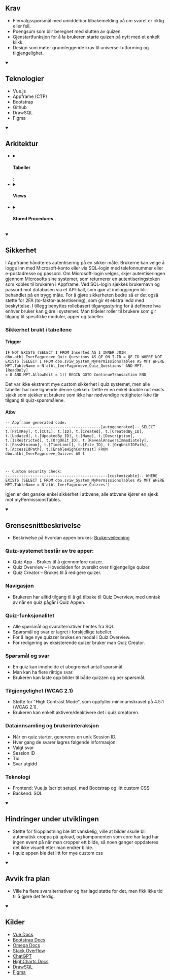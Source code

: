 <summary>
  <h2>Krav</h2>
</summary>
  
  - Flervalgsspørsmål med umiddelbar tilbakemelding på om svaret er riktig eller feil.
  - Poengsum som blir beregnet med slutten av quizen.
  - Gjenstartfunksjon for å la brukeren starte quizen på nytt med et enkelt klikk.
  - Design som møter grunnleggende krav til universell utforming og tilgjengelighet.
</details>

<details open>
<summary>
  <h2>Teknologier</h2>
</summary>
  
  - Vue.js
  - Appframe (CTP)
  - Bootstrap
  - Github
  - DrawSQL
  - Figma
  
</details>

<details open>
<summary>
  <h2>Arkitektur</h2>
</summary>
<ul>
    <li>
      <details>
        <summary>
          <h4>Tabeller</h4>:
        </summary>      
          <img src="https://github.com/user-attachments/assets/bac7d376-29b9-4933-84a7-12fe84c025fc" />
      </details>
    </li>
    <li>
      <details>
        <summary>
          <h4>Views</h4> 
        </summary>
        <table>
          <tr>
            <th>Navn</th>
            <th>Beskrivelse</th>
            <th>Kode</th>
          </tr>
          <tr>
            <td><b>aviw_IverFagproeve_Quiz_Leaderboard</b></td>
            <td>
              Dette viewet viser mengden rette svar, tid brukt, navn og rangering, i tillegg til session_ID (hvilket forsøk det var) og Quiz_ID.
            </td>
            <td>
              <details>
              <summary>
                <h4>Expand</h4>
              </summary> 
              <pre><code>
    WITH CTE AS (
        SELECT 
            R.Session_ID, R.CreatedBy_ID, Q.ID AS Quiz_ID, 
            COUNT(DISTINCT R.Option_ID) AS AnsweredQuestions,
            (SELECT COUNT(*) 
             FROM dbo.atbl_IverFagproeve_Quiz_Questions AS QQ 
                WHERE QQ.Quiz_ID = Q.ID) AS TotalQuestions,
            COUNT(DISTINCT CASE WHEN A.Option_ID IS NOT NULL THEN R.Option_ID END) AS TotalCorrect,
            MIN(R.TimeSubmitted) AS StartTime, 
            MAX(R.TimeSubmitted) AS EndTime,
            DATEDIFF_BIG(MILLISECOND, MIN(R.TimeSubmitted), MAX(R.TimeSubmitted)) AS TimeSpentMilliseconds
        FROM dbo.atbv_IverFagproeve_Quiz_Results AS R
            INNER JOIN dbo.atbl_IverFagproeve_Quiz_Options AS O
                ON R.Option_ID = O.ID
            LEFT OUTER JOIN dbo.atbl_IverFagproeve_Quiz_OptionsAnswers AS A
                ON O.ID = A.Option_ID
            INNER JOIN dbo.atbl_IverFagproeve_Quiz_Questions AS QQ
                ON O.Question_ID = QQ.ID
            INNER JOIN dbo.atbl_IverFagproeve_Quizzes AS Q
                ON QQ.Quiz_ID = Q.ID
        GROUP BY R.Session_ID, R.CreatedBy_ID, Q.ID
    )
    SELECT 
        CTE.Quiz_ID, Q.Name AS QuizName, CTE.CreatedBy_ID, CTE.Session_ID,
        CTE.AnsweredQuestions, CTE.TotalQuestions, CTE.TotalCorrect, 
        CTE.StartTime, CTE.EndTime, 
        FORMAT(CTE.TimeSpentMilliseconds / 1000.0, 'N2') AS TimeSpent,
        P.Name AS PersonName,
        RANK() OVER (
            PARTITION BY CTE.Quiz_ID 
            ORDER BY CTE.TotalCorrect DESC, CTE.TimeSpentMilliseconds ASC
        ) AS [Rank]
    FROM CTE AS CTE
        INNER JOIN dbo.atbv_IverFagproeve_Quizzes AS Q
            ON CTE.Quiz_ID = Q.ID
        INNER JOIN dbo.stbl_System_Persons AS P
            ON P.ID = CTE.CreatedBy_ID
        WHERE CTE.AnsweredQuestions = CTE.TotalQuestions
              </code></pre>
              </details>
            </td>
          </tr>
          <tr>
            <td><b>aviw_IverFagproeve_Quizzes_WithAverage</b></td>
            <td>
              Dette viewet viser alle relevante felter fra quiz tabellen, men har også med average compeltion tiden. Jeg valgte å ha 2 forskjellige views fordi dette viewet krevde en CTE.
            </td>
            <td>
              <details>
              <summary>
                <h4>Expand</h4>
              </summary> 
              <pre><code>
    WITH SessionTimes AS (
        SELECT 
            QR.SESSION_ID,
            QQ.Quiz_ID,
            MIN(QR.TimeSubmitted) AS StartTime,
            MAX(QR.TimeSubmitted) AS EndTime
        FROM dbo.atbl_IverFagproeve_Quiz_Results AS QR
        INNER JOIN dbo.atbl_IverFagproeve_Quiz_Options AS QO
            ON QR.Option_ID = QO.ID
        INNER JOIN dbo.atbl_IverFagproeve_Quiz_Questions AS QQ
            ON QO.Question_ID = QQ.ID
        GROUP BY QR.SESSION_ID, QQ.Quiz_ID
    ),
    AvgCompletionTimes AS (
        SELECT 
            Quiz_ID,
            AVG(DATEDIFF(SECOND, StartTime, EndTime)) AS AvgCompletionTimeSeconds
        FROM SessionTimes
        GROUP BY Quiz_ID
    )
    SELECT 
        Q.PrimKey, Q.ID, Q.Created, Q.CreatedBy_ID, Q.Updated,
        Q.UpdatedBy_ID, Q.PassMinimum, Q.IsRestricted, Q.Description,
        Q.RevealAnswersImmediately, Q.TimeLimit, Q.Name, Q.OrgUnit_ID,
        OU.Name AS OrgUnitName, F.FileRef, F.FileSize, F.FileUpdated, F.Extension, F.FileName,
        F.PrimKey AS FilePrimKey, P.Name AS CreatedBy, Q.EnableHighContrast,
        ACT.AvgCompletionTimeSeconds,
        (SELECT COUNT(*) FROM dbo.atbl_IverFagproeve_Quiz_Questions AS QQ
            WHERE QQ.Quiz_ID = Q.ID) AS QuestionCount
            FROM dbo.atbv_IverFagproeve_Quizzes AS Q
                LEFT OUTER JOIN dbo.stbl_System_OrgUnits AS OU
                    ON OU.ID = Q.OrgUnit_ID
                LEFT OUTER JOIN AvgCompletionTimes AS ACT
                    ON Q.ID = ACT.Quiz_ID
                LEFT OUTER JOIN dbo.atbl_IverFagproeve_Quiz_Files AS F
                    ON F.ID = Q.[File_ID]
                INNER JOIN dbo.stbl_System_Persons AS P
                    ON P.ID = Q.CreatedBy_ID
              </code></pre>
              </details>
            </td>
          </tr>
          <tr>
            <td><b>aviw_IverFagproeve_Quiz_Questions</b></td>
            <td>
              Dette viewet viser alle relevante felter fra questions tabellen, men har også et felt som viser om spørsmålene har alternativer festet til seg og felter som trengs for display av filer.
            </td>
            <td>
              <details>
              <summary>
                <h4>Expand</h4>
              </summary> 
              <pre><code>
    SELECT
      Q.PrimKey, Q.ID, Q.Question, Q.Quiz_ID, Q.TimeLimit, Q.QuestionType_ID, Q.[Order], Q.[File_ID],
      QT.Name AS QuestionTypeName, F.FileRef, F.FileSize, F.FileUpdated, F.Extension, F.FileName,
      F.PrimKey AS FilePrimKey, Q.EnableHighContrast,
      CASE
          WHEN EXISTS (SELECT 1 FROM dbo.atbl_IverFagproeve_Quiz_Options AS O
                          WHERE O.Question_ID = Q.ID)
          THEN CAST(1 AS BIT)
          ELSE CAST(0 AS BIT)
      END AS HasOptions
      FROM dbo.atbv_IverFagproeve_Quiz_Questions AS Q
          INNER JOIN dbo.atbl_IverFagproeve_Quiz_QuestionTypes AS QT
              ON QT.ID = Q.QuestionType_ID
          LEFT OUTER JOIN dbo.atbl_IverFagproeve_Quiz_Files AS F
              ON F.ID = Q.[File_ID]
              </code></pre>
              </details>
            </td>
          </tr>
          <tr>
            <td><b>aviw_IverFagproeve_Quizzes</b></td>
            <td>
              Dette viewet viser alle relevante felter fra quiz tabellen, men har også et felter som trengs for display av filer og en som viser hvor mange spørsmål som er festet på.
            </td>
            <td>
              <details>
              <summary>
                <h4>Expand</h4>
              </summary> 
              <pre><code>
    SELECT
      Q.PrimKey, Q.ID, Q.Created, Q.CreatedBy_ID, Q.Updated,
      Q.UpdatedBy_ID, Q.PassMinimum, Q.IsRestricted, Q.Description,
      Q.RevealAnswersImmediately, Q.TimeLimit, Q.Name, Q.OrgUnit_ID, Q.[File_ID], Q.EnableHighContrast,
      OU.Name AS OrgUnitName, F.FileRef, F.FileSize, F.FileUpdated, F.Extension, F.FileName,
      F.PrimKey AS FilePrimKey,
      (SELECT COUNT(*) FROM dbo.atbl_IverFagproeve_Quiz_Questions AS QQ
          WHERE QQ.Quiz_ID = Q.ID) AS QuestionCount
      FROM dbo.atbv_IverFagproeve_Quizzes AS Q
          LEFT OUTER JOIN dbo.stbl_System_OrgUnits AS OU
              ON OU.ID = Q.OrgUnit_ID
          LEFT OUTER JOIN dbo.atbl_IverFagproeve_Quiz_Files AS F
              ON F.ID = Q.[File_ID]
              </code></pre>
              </details>
            </td>
          </tr>
          <tr>
            <td><b>aviw_IverFagproeve_Quiz_OptionsWithCorrect</b></td>
            <td>
              Dette viewet viser Options, og har ett felt som viser om de er det rette svaret. Dette viewet blir kun brukt i creator appen.
            </td>
            <td>
              <details>
              <summary>
                <h4>Expand</h4>
              </summary> 
              <pre><code>
    SELECT
      O.PrimKey, O.ID, O.Question_ID, O.Content, OA.PrimKey AS AnswerPrimKey, OA.ID AS Answer_ID, OA.Deleted AS AnswerDeleted,
          CAST((SELECT 1 FROM dbo.atbl_IverFagproeve_Quiz_OptionsAnswers AS OA
              WHERE OA.Option_ID = O.ID) AS BIT) AS isCorrect
          FROM dbo.atbv_IverFagproeve_Quiz_Options AS O
              LEFT OUTER JOIN dbo.atbl_IverFagproeve_Quiz_OptionsAnswers AS OA
                  ON OA.Option_ID = O.ID
              </code></pre>
              </details>
            </td>
          </tr>
        </table>
      </details>
    </li>
    <li>
      <details>
        <summary>
          <h4>Stored Procedures</h4> 
        </summary>
        <table>
          <tr>
            <th>Navn</th>
            <th>Beskrivelse</th>
            <th>Kode</th>
          </tr>
          <tr>
            <td><b>astp_IverFagproeve_Quiz_DeleteQuiz</b></td>
            <td>
              Denne stored proceduren sletter quizen man spesifiserer og alt som er festa til den.
            </td>
            <td>
              <details>
              <summary>
                <h4>Expand</h4>
              </summary> 
              <pre><code>
    (
        @Quiz_ID INT
    )
    AS
    BEGIN
        DELETE OA 
        FROM dbo.atbl_IverFagproeve_Quiz_OptionsAnswers AS OA
            INNER JOIN dbo.atbl_IverFagproeve_Quiz_Options AS O
                ON O.ID = OA.Option_ID
            INNER JOIN dbo.atbl_IverFagproeve_Quiz_Questions AS QQ
                ON QQ.ID = O.Question_ID
            INNER JOIN dbo.atbl_IverFagproeve_Quizzes AS Q
                ON Q.ID = QQ.Quiz_ID
            WHERE Q.ID = @Quiz_ID
        DELETE O 
        FROM dbo.atbl_IverFagproeve_Quiz_Options AS O
            INNER JOIN dbo.atbl_IverFagproeve_Quiz_Questions AS QQ
                ON QQ.ID = O.Question_ID
            INNER JOIN dbo.atbl_IverFagproeve_Quizzes AS Q
                ON Q.ID = QQ.Quiz_ID
            WHERE Q.ID = @Quiz_ID
        DELETE QQ
            FROM dbo.atbl_IverFagproeve_Quiz_Questions AS QQ
                INNER JOIN dbo.atbl_IverFagproeve_Quizzes AS Q
                    ON Q.ID = QQ.Quiz_ID
                WHERE Q.ID = @Quiz_ID
        DELETE FROM dbo.atbl_IverFagproeve_Quizzes
            WHERE ID = @Quiz_ID
    END
    SELECT 1
              </code></pre>
              </details>
            </td>
          </tr>
          <tr>
            <td><b>astp_IverFagproeve_Quiz_CalculateResults</b></td>
            <td>
              Denne stored proceduren regner ut hvor mange rette svar du fikk og hvor mange rette svar det var i quizen.
            </td>
            <td>
              <details>
              <summary>
                <h4>Expand</h4>
              </summary> 
              <pre><code>
    (
        @Session_ID UNIQUEIDENTIFIER,
        @Quiz_ID INT
    )
    AS
    SELECT COUNT(*) AS MaxCorrect
        FROM dbo.atbl_IverFagproeve_Quiz_Questions AS QQ
            INNER JOIN dbo.atbl_IverFagproeve_Quizzes AS Q
                ON Q.ID = QQ.Quiz_ID
            WHERE Q.ID = @Quiz_ID
            GROUP BY QQ.Quiz_ID
    SELECT COUNT(*) AS CorrectAmount
        FROM dbo.atbv_IverFagproeve_Quiz_Results AS R
            INNER JOIN dbo.atbl_IverFagproeve_Quiz_Options AS O
                ON O.ID = R.Option_ID
            INNER JOIN dbo.atbl_IverFagproeve_Quiz_OptionsAnswers AS OA
                ON O.ID = OA.Option_ID
            WHERE R.Session_ID = @Session_ID
              </code></pre>
              </details>
            </td>
          </tr>
          <tr>
            <td><b>astp_IverFagproeve_Quiz_DeleteQuestion</b></td>
            <td>
              Denne stored proceduren sletter spørsmålet man spesifiserer og alt som er festa under den.
            </td>
            <td>
              <details>
              <summary>
                <h4>Expand</h4>
              </summary> 
              <pre><code>
    (
        @QuestionPrimKey UNIQUEIDENTIFIER
    )
    AS
    BEGIN
        DELETE OA 
        FROM dbo.atbl_IverFagproeve_Quiz_OptionsAnswers AS OA
            INNER JOIN dbo.atbl_IverFagproeve_Quiz_Options AS O
                ON O.ID = OA.Option_ID
            INNER JOIN dbo.atbl_IverFagproeve_Quiz_Questions AS Q
                ON Q.ID = O.Question_ID
            WHERE Q.PrimKey = @QuestionPrimKey
        DELETE O 
        FROM dbo.atbl_IverFagproeve_Quiz_Options AS O
            INNER JOIN dbo.atbl_IverFagproeve_Quiz_Questions AS Q
                ON Q.ID = O.Question_ID
            WHERE Q.PrimKey = @QuestionPrimKey
        DELETE FROM dbo.atbl_IverFagproeve_Quiz_Questions 
            WHERE PrimKey = @QuestionPrimKey
    END
    SELECT 1
              </code></pre>
              </details>
            </td>
          </tr>
        </table>
      </details>
    </li>
  </ul>

</details>

<details open>
<summary>
  <h2>Sikkerhet</h2>
</summary>

I Appframe håndteres autentisering på en sikker måte. Brukerne kan velge å logge inn med Microsoft-konto eller via SQL-login med telefonnummer eller e-postadresse og passord.
Om Microsoft-login velges, skjer autentiseringen gjennom Microsofts sine systemer, som returnerer en autentiseringstoken som kobles til brukeren i Appframe. Ved SQL-login sjekkes brukernavn og passord mot databasen via et API-kall, som gjør at innloggingen blir behandlet på en trygg måte.
For å gjøre sikkerheten bedre så er det også støtte for 2FA (to-faktor-autentisering), som gir et ekstra ledd med beskyttelse. I tillegg benyttes rollebasert tilgangsstyring for å definere hva enhver bruker kan gjøre i systemet.
Man tildeler roller til brukere som gir tilgang til spesifikke moduler, apper og tabeller.


### Sikkerhet brukt i tabellene

#### Trigger
<code>IF NOT EXISTS (SELECT 1
                    FROM Inserted AS I
                    INNER JOIN dbo.atbl_IverFagproeve_Quiz_Questions AS QF
                        ON I.ID = QF.ID
                    WHERE NOT EXISTS (SELECT 1
                                        FROM dbo.sviw_System_MyPermissionsTables AS MPT
                                        WHERE MPT.TableName = N'atbl_IverFagproeve_Quiz_Questions'
                                            AND MPT.[ReadOnly] = 0
                                            AND MPT.AllowEdit = 1))
BEGIN
    GOTO ContinueTransaction
END
</code>

Det var ikke ekstremt mye custom sikkerhet i quiz systemet, men alle tabeller har noe lignende denne sjekken.
Dette er en enkel double not exists sjekk som sjekker at brukere som ikke har nødvendige rettigheter ikke får tilgang til quiz-spørsmålene.

#### Atbv
<code>-- Appframe generated code: ------------------------------------------[autogenerated]--
SELECT t.[PrimKey], t.[CCTL], t.[ID], t.[Created], 
	t.[CreatedBy_ID], t.[Updated], t.[UpdatedBy_ID], t.[Name], 
	t.[Description], t.[IsRestricted], t.[OrgUnit_ID], t.[RevealAnswersImmediately], 
	t.[PassMinimum], t.[TimeLimit], t.[File_ID], t.[OrgUnitIDPath], 
	t.[AccessIdPath], t.[EnableHighContrast]
    FROM dbo.atbl_IverFagproeve_Quizzes AS t
    
-- Custom security check: ---------------------------------------------[customizable]--
WHERE EXISTS (SELECT 1
                    FROM dbo.sviw_System_MyPermissionsTables AS MPT
                    WHERE MPT.TableName = N'atbl_IverFagproeve_Quizzes')</code>

Igjen er det ganske enkel sikkerhet i atbvene, alle atbvene kjører en sjekk mot myPermissionsTables.

</details>

<details open>
<summary>
  <h2>Grensesnittbeskrivelse</h2>
</summary>
  
   - Beskrivelse på hvordan appen brukes: [Brukerveiledning](https://github.com/IverStranden/Fagproeve/blob/main/Dokumentasjon/BrukerVeiledning.md)
     
### Quiz-systemet består av tre apper:
  -  Quiz App – Brukes til å gjennomføre quizer.
  -  Quiz Overview – Hovedsiden for oversikt over tilgjengelige quizer.
  -  Quiz Creator – Brukes til å redigere quizer.
    
### Navigasjon
  -  Brukeren har alltid tilgang til å gå tilbake til Quiz Overview, med unntak av når en quiz pågår i Quiz Appen.
    
### Quiz-funksjonalitet
  -  Alle spørsmål og svaralternativer hentes fra SQL.
  -  Spørsmål og svar er lagret i forskjellige tabeller.
  -  For å lage nye quizzer brukes en modal i Quiz Overview.
  -  For redigering av eksisterende quizer bruker man Quiz Creator.

### Spørsmål og svar
  -  En quiz kan inneholde et ubegrenset antall spørsmål.
  -  Man kan ha flere riktige svar.
  -  Brukeren kan laste opp bilder til både quizzen og per spørsmål.

### Tilgjengelighet (WCAG 2.1)
  -  Støtte for "High Contrast Mode", som oppfyller minimumskravet på 4.5:1 (WCAG 2.1).
  -  Brukeren kan enkelt aktivere/deaktivere det i quiz creatoren.
  
### Datainnsamling og brukerinteraksjon
  -  Når en quiz starter, genereres en unik Session ID.
  -  Hver gang de svarer lagres følgende informasjon:
  -  Valgt svar
  -  Session ID
  -  Tid
  -  Svar utgidd

### Teknologi
  -  Frontend: Vue.js (script setup), med Bootstrap og litt custom CSS
  -  Backend: SQL
  
</details>

<details open>
<summary>
  <h2>Hindringer under utviklingen</h2>
</summary>
  
  -  Støtte for filopplastning ble litt vanskelig, ville at bilder skulle bli automatisk croppa på upload, og komponenten som core har lagd har ingen event på når man cropper ett bilde, så noen ganger oppdateres det ikke visuelt etter man endrer bilde.
  -  I quiz appen ble det litt for mye custom css
    
</details>

<details open>
<summary>
  <h2>Avvik fra plan</h2>
</summary>
  
  -  Ville ha flere svaralternativer og har lagd støtte for det, men fikk ikke tid til å gjøre det ferdig.

</details>

<details open>
<summary>
  <h2>Kilder</h2>
</summary>
  
  - [Vue Docs](https://vuejs.org/)
  - [Bootstrap Docs](https://getbootstrap.com/)
  - [Omega Docs](https://docs.omega365.com/)
  - [Stack Overflow](https://stackoverflow.com/)
  - [ChatGPT](http://chat.com/)
  - [HighCharts Docs](https://www.highcharts.com/docs/index?gad_source=1&gclid=CjwKCAiAtYy9BhBcEiwANWQQL0GZWn5J40KYmi9BqvaxENu6KPAsp6kgH4RU-Ubs4AXWInRDeV2uyRoCrh0QAvD_BwE)
  - [DrawSQL](https://drawsql.app/teams/iver-a-co/diagrams/proeve-fagproeve)
  - [Figma](https://www.figma.com/design/molovwddvKD0vyd3z87uzr/Untitled?node-id=0-1&t=g2PECgylFSUbYQ0z-1)

</details>

